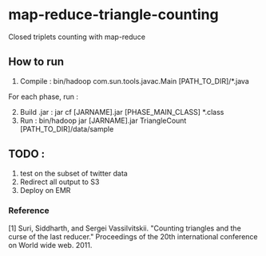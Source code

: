 # map-reduce-triangle-counting
Closed triplets counting with map-reduce

## How to run
1. Compile : bin/hadoop com.sun.tools.javac.Main \[PATH_TO_DIR\]/*.java

For each phase, run :

2. Build .jar : jar cf \[JARNAME\].jar \[PHASE_MAIN_CLASS\] *.class
3. Run : bin/hadoop jar \[JARNAME\].jar TriangleCount \[PATH_TO_DIR\]/data/sample


## TODO :
1. test on the subset of twitter data
2. Redirect all output to S3
3. Deploy on EMR

### Reference
[1] Suri, Siddharth, and Sergei Vassilvitskii. "Counting triangles and the curse of the last reducer." Proceedings of the 20th international conference on World wide web. 2011.
